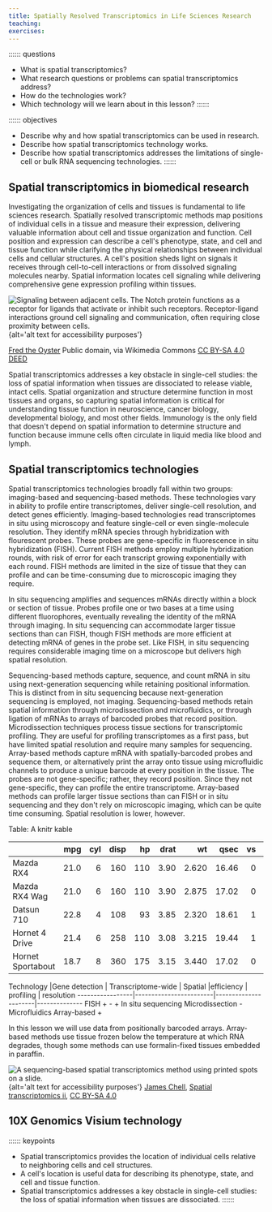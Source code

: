 ```yaml
---
title: Spatially Resolved Transcriptomics in Life Sciences Research
teaching:
exercises:
---
```


:::::: questions
 - What is spatial transcriptomics? 
 - What research questions or problems can spatial transcriptomics address?
 - How do the technologies work?
 - Which technology will we learn about in this lesson?
::::::

:::::: objectives
 - Describe why and how spatial transcriptomics can be used in research.
 - Describe how spatial transcriptomics technology works. 
 - Describe how spatial transcriptomics addresses the limitations of single-cell or bulk RNA sequencing technologies. 
::::::

## Spatial transcriptomics in biomedical research
Investigating the organization of cells and tissues is fundamental to life 
sciences research. Spatially resolved transcriptomic methods map positions of individual cells in a tissue and measure their expression, delivering valuable
information about cell and tissue organization and function. Cell position and
expression can describe a cell's phenotype, state, and cell and tissue function
while clarifying the physical relationships between individual cells and 
cellular structures. A cell's position sheds light on signals it receives 
through cell-to-cell interactions or from dissolved signaling molecules nearby. 
Spatial information locates cell signaling while delivering comprehensive gene expression profiling within tissues. 

![Signaling between adjacent cells. The Notch protein functions as a receptor for ligands that activate or inhibit such receptors. Receptor-ligand interactions ground cell signaling and communication, often requiring close proximity between cells. ](https://upload.wikimedia.org/wikipedia/commons/0/04/Notchccr.svg){alt='alt text for accessibility purposes'}

<a href="https://commons.wikimedia.org/wiki/File:Notchccr.svg">Fred the Oyster</a> Public domain, via Wikimedia Commons <a href="https://creativecommons.org/licenses/by-sa/4.0/" rel="license">CC BY-SA 4.0 DEED</a>

Spatial transcriptomics addresses a key obstacle in single-cell studies: the 
loss of spatial information when tissues are dissociated to release viable,
intact cells. Spatial organization and structure determine function in most
tissues and organs, so capturing spatial information is critical for 
understanding tissue function in neuroscience, cancer biology, developmental 
biology, and most other fields. Immunology is the only field that doesn't depend 
on spatial information to determine structure and function because immune cells 
often circulate in liquid media like blood and lymph. 

## Spatial transcriptomics technologies
Spatial transcriptomics technologies broadly fall within two groups: 
imaging-based and sequencing-based methods. These technologies vary in ability 
to profile entire transcriptomes, deliver single-cell resolution, and detect
genes efficiently. Imaging-based technologies read transcriptomes in situ using 
microscopy and feature single-cell or even single-molecule resolution. They 
identify mRNA species through hybridization with flourescent probes. These 
probes are gene-specific in fluorescence in situ hybridization (FISH). Current 
FISH methods employ multiple hybridization rounds, with risk of error for each 
transcript growing exponentially with each round. FISH methods are limited in 
the size of tissue that they can profile and can be time-consuming due to 
microscopic imaging they require. 

In situ sequencing amplifies and sequences mRNAs directly within a block 
or section of tissue. Probes profile one or two bases at a time using different
fluorophores, eventually revealing the identity of the mRNA through imaging. In 
situ sequencing can accommodate larger tissue sections than can FISH, though 
FISH methods are more efficient at detecting mRNA of genes in the probe set. 
Like FISH, in situ sequencing requires considerable imaging time on a microscope 
but delivers high spatial resolution. 

Sequencing-based methods capture, sequence, and count mRNA in situ using 
next-generation sequencing while retaining positional information. This is 
distinct from in situ sequencing because next-generation sequencing is employed, 
not imaging. Sequencing-based methods retain spatial information through 
microdissection and microfluidics, or through ligation of mRNAs to arrays of 
barcoded probes that record position. Microdissection techniques process tissue 
sections for transcriptomic profiling. They are useful for profiling 
transcriptomes as a first pass, but have limited spatial resolution and require 
many samples for sequencing. Array-based methods capture mRNA with 
spatially-barcoded probes and sequence them, or alternatively print the array 
onto tissue using microfluidic channels to produce a unique barcode at every 
position in the tissue. The probes are not gene-specific; rather, they record 
position. Since they not gene-specific, they can profile the entire 
transcriptome. Array-based methods can profile larger tissue sections than can 
FISH or in situ sequencing and they don't rely on microscopic imaging, which can 
be quite time consuming. Spatial resolution is lower, however.


Table: A knitr kable

|                  |  mpg| cyl| disp|  hp| drat|    wt|  qsec| vs| am| gear| carb|
|:-----------------|----:|---:|----:|---:|----:|-----:|-----:|--:|--:|----:|----:|
|Mazda RX4         | 21.0|   6|  160| 110| 3.90| 2.620| 16.46|  0|  1|    4|    4|
|Mazda RX4 Wag     | 21.0|   6|  160| 110| 3.90| 2.875| 17.02|  0|  1|    4|    4|
|Datsun 710        | 22.8|   4|  108|  93| 3.85| 2.320| 18.61|  1|  1|    4|    1|
|Hornet 4 Drive    | 21.4|   6|  258| 110| 3.08| 3.215| 19.44|  1|  0|    3|    1|
|Hornet Sportabout | 18.7|   8|  360| 175| 3.15| 3.440| 17.02|  0|  0|    3|    2|

Technology       |Gene detection          | Transcriptome-wide   | Spatial 
                 |efficiency              | profiling            | resolution
-----------------|------------------------|----------------------|--------------
FISH                    +                           -                    +
In situ sequencing
Microdissection                                                         -
Microfluidics
Array-based                                             +

In this lesson we will use data from positionally barcoded arrays.  Array-based methods use tissue frozen below the temperature at which RNA degrades, though some methods can use formalin-fixed tissues embedded in paraffin. 

![A sequencing-based spatial transcriptomics method using printed spots on a slide. ](https://upload.wikimedia.org/wikipedia/commons/1/14/Spatial_transcriptomics_ii.png){alt='alt text for
accessibility purposes'}
<a href="https://commons.wikimedia.org/wiki/User:Jasquatch">James Chell</a>, <a href="https://commons.wikimedia.org/wiki/File:Spatial_transcriptomics_ii. png">Spatial transcriptomics ii</a>, <a href="https://creativecommons.org/licenses/by-sa/4.0/legalcode" rel="license">CC BY-SA 4.0</a>

## 10X Genomics Visium technology

:::::: keypoints
 - Spatial transcriptomics provides the location of individual cells relative to neighboring cells and cell structures.
 - A cell's location is useful data for describing its phenotype, state, and cell and tissue function.
 - Spatial transcriptomics addresses a key obstacle in single-cell studies: the loss of spatial information when tissues are dissociated.
::::::
